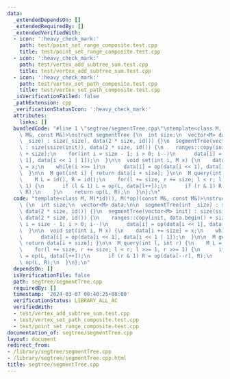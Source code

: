 ```yaml
---
data:
  _extendedDependsOn: []
  _extendedRequiredBy: []
  _extendedVerifiedWith:
  - icon: ':heavy_check_mark:'
    path: test/point_set_range_composite.test.cpp
    title: test/point_set_range_composite.test.cpp
  - icon: ':heavy_check_mark:'
    path: test/vertex_add_subtree_sum.test.cpp
    title: test/vertex_add_subtree_sum.test.cpp
  - icon: ':heavy_check_mark:'
    path: test/vertex_set_path_composite.test.cpp
    title: test/vertex_set_path_composite.test.cpp
  _isVerificationFailed: false
  _pathExtension: cpp
  _verificationStatusIcon: ':heavy_check_mark:'
  attributes:
    links: []
  bundledCode: "#line 1 \"segtree/segmentTree.cpp\"\ntemplate<class M, M(*id)(), M(*op)(const\
    \ M&, const M&)>\nstruct segmentTree {\n  int size;\n  vector<M> data;\n\n  segmentTree(int\
    \ _size) : size(_size), data(2 * size, id()) {}\n  segmentTree(vector<M> init)\
    \ : size(ssize(init)), data(2 * size, id()) {\n    ranges::copy(init, data.begin()\
    \ + size);\n    for(int i = size - 1; i > 0; i--)\n      data[i] = op(data[i <<\
    \ 1], data[i << 1 | 1]);\n  }\n\n  void set(int i, M x) {\n    data[i += size]\
    \ = x;\n    while(i >>= 1)\n      data[i] = op(data[i << 1], data[i << 1 | 1]);\n\
    \  }\n\n  M get(int i) { return data[i + size]; }\n\n  M query(int l, int r) {\n\
    \    M L = id(), R = id();\n    for(l += size, r += size; l < r; l >>= 1, r >>=\
    \ 1) {\n      if (l & 1) L = op(L, data[l++]);\n      if (r & 1) R = op(data[--r],\
    \ R);\n    }\n    return op(L, R);\n  }\n};\n"
  code: "template<class M, M(*id)(), M(*op)(const M&, const M&)>\nstruct segmentTree\
    \ {\n  int size;\n  vector<M> data;\n\n  segmentTree(int _size) : size(_size),\
    \ data(2 * size, id()) {}\n  segmentTree(vector<M> init) : size(ssize(init)),\
    \ data(2 * size, id()) {\n    ranges::copy(init, data.begin() + size);\n    for(int\
    \ i = size - 1; i > 0; i--)\n      data[i] = op(data[i << 1], data[i << 1 | 1]);\n\
    \  }\n\n  void set(int i, M x) {\n    data[i += size] = x;\n    while(i >>= 1)\n\
    \      data[i] = op(data[i << 1], data[i << 1 | 1]);\n  }\n\n  M get(int i) {\
    \ return data[i + size]; }\n\n  M query(int l, int r) {\n    M L = id(), R = id();\n\
    \    for(l += size, r += size; l < r; l >>= 1, r >>= 1) {\n      if (l & 1) L\
    \ = op(L, data[l++]);\n      if (r & 1) R = op(data[--r], R);\n    }\n    return\
    \ op(L, R);\n  }\n};\n"
  dependsOn: []
  isVerificationFile: false
  path: segtree/segmentTree.cpp
  requiredBy: []
  timestamp: '2024-03-07 00:40:25+08:00'
  verificationStatus: LIBRARY_ALL_AC
  verifiedWith:
  - test/vertex_add_subtree_sum.test.cpp
  - test/vertex_set_path_composite.test.cpp
  - test/point_set_range_composite.test.cpp
documentation_of: segtree/segmentTree.cpp
layout: document
redirect_from:
- /library/segtree/segmentTree.cpp
- /library/segtree/segmentTree.cpp.html
title: segtree/segmentTree.cpp
---
```

